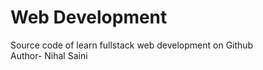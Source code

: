 # Web Development 
Source code of learn fullstack web development on Github
<br>
Author- Nihal Saini
